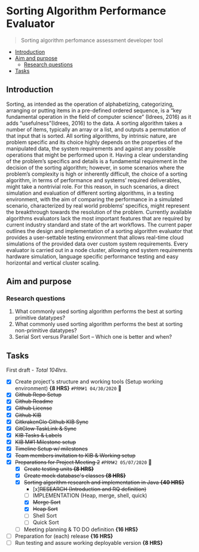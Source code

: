 # Sorting Algorithm Performance Evaluator <!-- omit in toc -->
>Sorting algorithm perfomance assessment developer tool

- [Introduction](#introduction)
- [Aim and purpose](#aim-and-purpose)
  - [Research questions](#research-questions)
- [Tasks](#tasks)

## Introduction

Sorting, as intended as the operation of alphabetizing, categorizing, arranging or putting items in a pre-defined ordered sequence, is a “key fundamental operation in the field of computer science” (Idrees, 2016) as it adds “usefulness”(Idrees, 2016) to the data. A sorting algorithm takes a number of items, typically an array or a list, and outputs a permutation of that input that is sorted. All sorting algorithms, by intrinsic nature, are problem specific and its choice highly depends on the properties of the manipulated data, the system requirements and against any possible operations that might be performed upon it. Having a clear understanding of the problem’s specifics and details is a fundamental requirement in the decision of the sorting algorithm; however, in some scenarios where the problem’s complexity is high or inherently difficult, the choice of a sorting algorithm, in terms of performance and systems’ required deliverables, might take a nontrivial role. For this reason, in such scenarios, a direct simulation and evaluation of different sorting algorithms, in a testing environment, with the aim of comparing the performance in a simulated scenario, characterized by real world problems’ specifics, might represent the breakthrough towards the resolution of the problem.
Currently available algorithms evaluators lack the most important features that are required by current industry standard and state of the art workflows. The current paper outlines the design and implementation of a sorting algorithm evaluator that provides a user-settable testing environment that allows real-time cloud simulations of the provided data over custom system requirements. Every evaluator is carried out in a node cluster, allowing end system requirements hardware simulation, language specific performance testing and easy horizontal and vertical cluster scaling.

## Aim and purpose

### Research questions

1. What commonly used sorting algorithm performs the best at sorting primitive datatypes?
2. What commonly used sorting algorithm performs the best at sorting non-primitive datatypes?
3. Serial Sort versus Parallel Sort – Which one is better and when?

## Tasks

First draft - _Total 104hrs_.
- [x]  Create project's structure and working tools (Setup working environment) **{8 HRS}** `#PRM#1 04/30/2020` :bookmark:
  - [x]  ~~Github Repo Setup~~
  - [x]  ~~Github Readme~~
  - [x]  ~~Github License~~
  - [x]  ~~Github KIB~~
  - [x]  ~~GitkrakenGlo Github KIB Sync~~
  - [x]  ~~GitGlow TaskLink & Sync~~
  - [x]  ~~KIB Tasks & Labels~~
  - [x]  ~~KIB M#1 Milestone setup~~
  - [x]  ~~Timeline Setup w/ milestones~~
  - [x]  ~~Team members invitation to KIB & Working setup~~ 
- [x] ~~Preparations for Project Meeting 2~~ `#PRM#2 05/07/2020` :bookmark:
  - [x] ~~Create testing units **{8 HRS}**~~
  - [x] ~~Create mock database's classes **{8 HRS}**~~
  - [x] ~~Sorting algorithm research and implementation in Java **{40 HRS}**~~
    - [x]~~RESEARCH (Introduction and RQ definition)~~ 
    - [ ]  IMPLEMENTATION (Heap, merge, shell, quick)
      -[x] ~~Merge Sort~~
      -[x] ~~Heap Sort~~
      -[ ] Shell Sort
      -[ ] Quick Sort
  - [ ] Meeting planning & TO DO definition **{16 HRS}**
- [ ] Preparation for (each) release **{16 HRS}**
- [ ] Run testing and assure working deployable version **{8 HRS}**